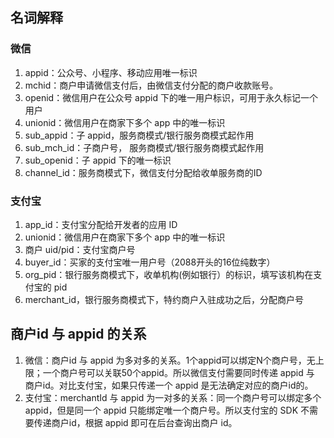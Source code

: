 ## 名词解释

### 微信
1. appid：公众号、小程序、移动应用唯一标识
2. mchid：商户申请微信支付后，由微信支付分配的商户收款账号。
3. openid：微信用户在公众号 appid 下的唯一用户标识，可用于永久标记一个用户
4. unionid：微信用户在商家下多个 app 中的唯一标识
5. sub_appid：子 appid，服务商模式/银行服务商模式起作用
6. sub_mch_id：子商户号， 服务商模式/银行服务商模式起作用
7. sub_openid：子 appid 下的唯一标识
8. channel_id：服务商模式下，微信支付分配给收单服务商的ID

### 支付宝
1. app_id：支付宝分配给开发者的应用 ID
2. unionid：微信用户在商家下多个 app 中的唯一标识
3. 商户 uid/pid：支付宝商户号
4. buyer_id：买家的支付宝唯一用户号（2088开头的16位纯数字）
5. org_pid：银行服务商模式下，收单机构(例如银行）的标识，填写该机构在支付宝的 pid
6. merchant_id，银行服务商模式下，特约商户入驻成功之后，分配商户号

## 商户id 与 appid 的关系
1. 微信：商户id 与 appid 为多对多的关系。1个appid可以绑定N个商户号，无上限；一个商户号可以关联50个appid。所以微信支付需要同时传递 appid 与 商户id。对比支付宝，如果只传递一个 appid 是无法确定对应的商户id的。
2. 支付宝：merchantId 与 appid 为一对多的关系：同一个商户号可以绑定多个 appid，但是同一个 appid 只能绑定唯一个商户号。所以支付宝的 SDK 不需要传递商户id，根据 appid 即可在后台查询出商户 id。